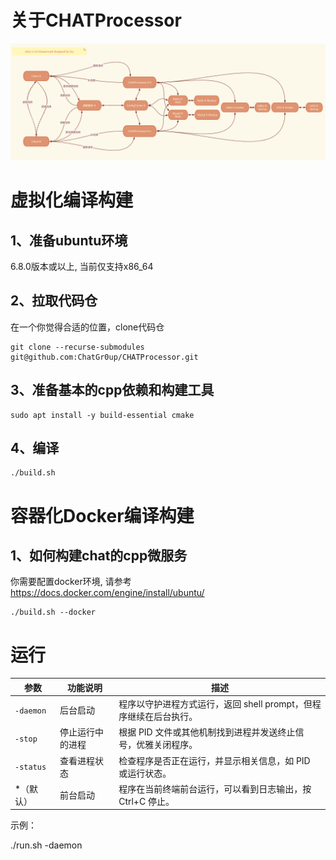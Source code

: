 # 关于CHATProcessor

![1757788933331](Doc/image/README/1757788933331.png)

# 虚拟化编译构建

## 1、准备ubuntu环境

6.8.0版本或以上, 当前仅支持x86_64

## 2、拉取代码仓

在一个你觉得合适的位置，clone代码仓

```
git clone --recurse-submodules git@github.com:ChatGr0up/CHATProcessor.git
```

## 3、准备基本的cpp依赖和构建工具

```
sudo apt install -y build-essential cmake
```

## 4、编译

```
./build.sh
```

# 容器化Docker编译构建

## 1、如何构建chat的cpp微服务

你需要配置docker环境, 请参考 https://docs.docker.com/engine/install/ubuntu/

```
./build.sh --docker
```

# 运行

| 参数        | 功能说明         | 描述                                                              |
| ----------- | ---------------- | ----------------------------------------------------------------- |
| `-daemon` | 后台启动         | 程序以守护进程方式运行，返回 shell prompt，但程序继续在后台执行。 |
| `-stop`   | 停止运行中的进程 | 根据 PID 文件或其他机制找到进程并发送终止信号，优雅关闭程序。     |
| `-status` | 查看进程状态     | 检查程序是否正在运行，并显示相关信息，如 PID 或运行状态。         |
| *（默认）   | 前台启动         | 程序在当前终端前台运行，可以看到日志输出，按 Ctrl+C 停止。        |

示例：

./run.sh -daemon
